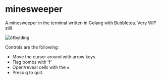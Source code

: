 # minesweeper
A minesweeper in the terminal written in Golang with Bubbletea. Very WIP still


![ôfbylding](https://user-images.githubusercontent.com/15870306/168896014-43dfb214-56a4-4b1d-8673-ec04a1a4302a.png)


Controls are the following:

 * Move the cursor around with arrow keys.
 * Flag bombs with 'f'
 * Open/reveal cells with the `o`
 * Press q to quit.
